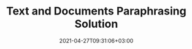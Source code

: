 ---
############################# Static ############################
layout: "product"
date: 2021-04-27T09:31:06+03:00
draft: false

############################# Head ############################
head_title: "Text and Documents Paraphrasing Solution"
head_description: "Rewrite text and documents created in Microsoft Word and PDF file formats preserving their sense across popular platforms"

############################# Header ############################
title: "Text and Documents Paraphrasing Solution"
description: "‎Rewrite text and documents created in Microsoft Word and PDF file formats preserving their sense across popular platforms"

############################# APIs ###############################
apis:
  enable: true

  api:
    # api loop
    - title: "GroupDocs.Rewriter Cloud APIs Include"
      link: "/rewriter/family/"
      label: "View All Cloud APIs"
      api_product:
        # api_product loop
        - link: "/rewriter/curl/"
          img_alt: "GroupDocs.Rewriter Cloud for cURL"
          image: "/sdk/272x272/groupdocs_rewriter-for-curl.png"
          product: "GroupDocs.Rewriter"
          platform: "cURL"
          content: Interact with documents paraphrasing REST API using cURL commands. Rewrite English text or document of Word or PDF format preserving its sense."

        # api_product loop
        - link: "/rewriter/net/"
          img_alt: "GroupDocs.Rewriter Cloud SDK for .NET"
          image: "/sdk/272x272/groupdocs_rewriter-for-net.png"
          product: "GroupDocs.Rewriter"
          platform: ".NET"
          content: "Use paraphrasing RESTful API easily with .NET Cloud SDK to rewrite text and on-page contents of popular business file formats like Microsoft Word and Adobe PDF."

    # api loop
    - title: "GroupDocs.Rewriter Cross Platform Apps Include"
      link: "https://products.groupdocs.app/rewriter/family"
      label: "View All Cross Platform Apps"
      api_product:
        # api_product loop
        - link: "https://products.groupdocs.app/rewriter/total"
          img_alt: "GroupDocs.Rewriter Total"
          image: "/logo/app/groupdocs_rewriter-app.png"
          product: "GroupDocs.Rewriter"
          platform: "Total"
          content: "Rewrite english language content of your Microsoft Word or PDF documents preserving their sense using free online paraphrasing app."

        # api_product loop
        - link: "https://products.groupdocs.app/rewriter/text"
          img_alt: "GroupDocs.Rewriter Text"
          image: "/logo/app/groupdocs_rewriter-text-app.png"
          product: "GroupDocs.Rewriter"
          platform: "Text"
          content: "Paraphrase your text using free online app in your prefered browser on any desktop or mobile OS."

############################# Testimonials ###############################
testimonials:
  link: "https://downloads.groupdocs.com/corporate/success-stories"
  enable: false
  bg_color: "bg-gray"

  testimonial:
    # testimonial item loop
    - name: "Margot Baill"
      designation: "Product Development Director at Hireology"
      content: "Integrating GroupDocs.Translation for Cloud API was simple with their fantastic Ruby SDK. There aren't that many companies out there who are willing to work with us on what we want. It's a great partnership."

    # testimonial item loop
    - name: "Mats Oustad"
      designation: "Senior Consultant/Partner at Novanet AS"
      content: "After implementing and using GroupDocs.Translation for .NET in the project it looks to be working very well. I have tested with a lot of documents and so far so good. Everything I've thrown at it renders nicely and looks just as good as it would in a PDF translation or MS Word."
              
    # testimonial item loop
    - name: "Martin Lasarga"
      designation: "Product Manager at Axentria ECM by G.S.I."
      content: "Excellent service and excellent products. They were extremely helpful and responsive during the GroupDocs.Translation for .NET implementation process, can't recommend them highly enough."

############################# Back to top ###############################
back_to_top:
  enable: true
---